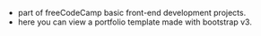 * part of freeCodeCamp basic front-end development projects.
* here you can view a portfolio template made with bootstrap v3.